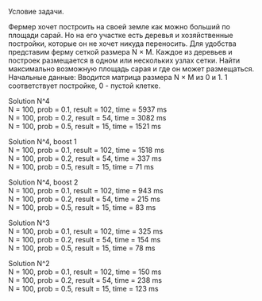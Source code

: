 Условие задачи.    

Фермер хочет построить на своей земле как можно больший по площади сарай.
Но на его участке есть деревья и хозяйственные постройки, которые он не хочет никуда переносить.
Для удобства представим ферму сеткой размера N × M.
Каждое из деревьев и построек размещается в одном или нескольких узлах сетки.
Найти максимально возможную площадь сарая и где он может размещаться.
Начальные данные: Вводится матрица размера N × M из 0 и 1.
1 соответствует постройке, 0 - пустой клетке.
  
Solution N^4<br />
N = 100, prob = 0.1, result = 102, time = 5937 ms<br />
N = 100, prob = 0.2, result = 54, time = 3082 ms<br />
N = 100, prob = 0.5, result = 15, time = 1521 ms<br />
  
Solution N^4, boost 1<br />
N = 100, prob = 0.1, result = 102, time = 1518 ms<br />
N = 100, prob = 0.2, result = 54, time = 337 ms<br />
N = 100, prob = 0.5, result = 15, time = 71 ms<br />

Solution N^4, boost 2<br />
N = 100, prob = 0.1, result = 102, time = 943 ms<br />
N = 100, prob = 0.2, result = 54, time = 215 ms<br />
N = 100, prob = 0.5, result = 15, time = 83 ms<br />

Solution N^3<br />
N = 100, prob = 0.1, result = 102, time = 325 ms<br />
N = 100, prob = 0.2, result = 54, time = 154 ms<br />
N = 100, prob = 0.5, result = 15, time = 78 ms<br />

Solution N^2<br />
N = 100, prob = 0.1, result = 102, time = 150 ms<br />
N = 100, prob = 0.2, result = 54, time = 238 ms<br />
N = 100, prob = 0.5, result = 15, time = 123 ms<br />
